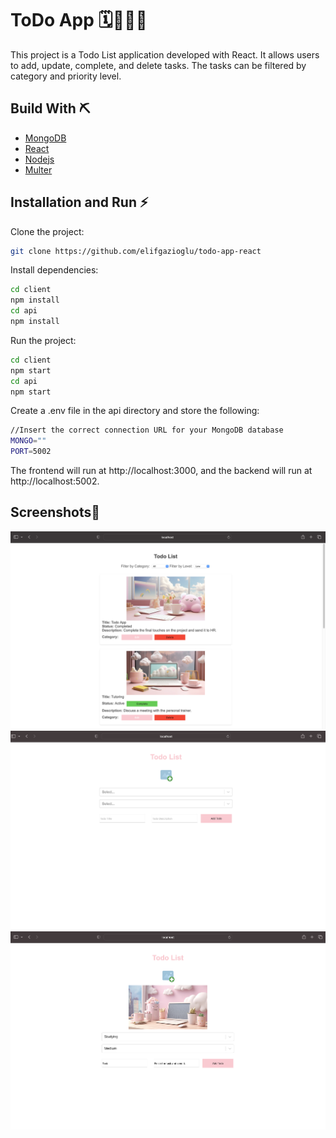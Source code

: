 
# ToDo App 🗓👩🏻‍💻
This project is a Todo List application developed with React. It allows users to add, update, complete, and delete tasks. The tasks can be filtered by category and priority level.






## Build With ⛏️

- [MongoDB](https://www.mongodb.com)
- [React](https://react.dev)
- [Nodejs](https://nodejs.org/tr)
- [Multer](https://www.npmjs.com/package/multer)



  
## Installation and Run ⚡️

Clone the project:

```bash
git clone https://github.com/elifgazioglu/todo-app-react

```

Install dependencies:

```bash
cd client
npm install
cd api
npm install

```

Run the project:

```bash
cd client
npm start
cd api
npm start

```

Create a .env file in the api directory and store the following:

```bash
//Insert the correct connection URL for your MongoDB database
MONGO=""
PORT=5002
```

The frontend will run at http://localhost:3000, and the backend will run at http://localhost:5002.

  
## Screenshots📸 

![Uygulama Ekran Görüntüsü](https://github.com/elifgazioglu/todo-app-react/blob/main/client/screenshots/Ekran%20Resmi%202023-07-31%2023.41.41.png?raw=true)
![Uygulama Ekran Görüntüsü](https://github.com/elifgazioglu/todo-app-react/blob/main/client/screenshots/Ekran%20Resmi%202023-07-31%2023.42.02.png?raw=true)
![Uygulama Ekran Görüntüsü](https://github.com/elifgazioglu/todo-app-react/blob/main/client/screenshots/Ekran%20Resmi%202023-07-31%2023.42.50.png?raw=true)
